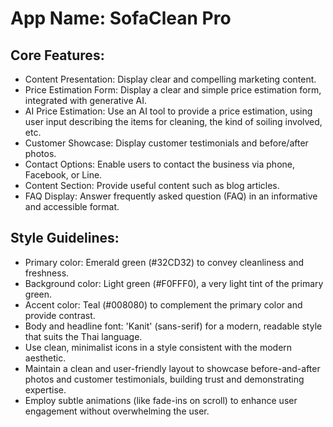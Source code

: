 # **App Name**: SofaClean Pro

## Core Features:

- Content Presentation: Display clear and compelling marketing content.
- Price Estimation Form: Display a clear and simple price estimation form, integrated with generative AI.
- AI Price Estimation: Use an AI tool to provide a price estimation, using user input describing the items for cleaning, the kind of soiling involved, etc.
- Customer Showcase: Display customer testimonials and before/after photos.
- Contact Options: Enable users to contact the business via phone, Facebook, or Line.
- Content Section: Provide useful content such as blog articles.
- FAQ Display: Answer frequently asked question (FAQ) in an informative and accessible format.

## Style Guidelines:

- Primary color: Emerald green (#32CD32) to convey cleanliness and freshness.
- Background color: Light green (#F0FFF0), a very light tint of the primary green.
- Accent color: Teal (#008080) to complement the primary color and provide contrast.
- Body and headline font: 'Kanit' (sans-serif) for a modern, readable style that suits the Thai language.
- Use clean, minimalist icons in a style consistent with the modern aesthetic.
- Maintain a clean and user-friendly layout to showcase before-and-after photos and customer testimonials, building trust and demonstrating expertise.
- Employ subtle animations (like fade-ins on scroll) to enhance user engagement without overwhelming the user.